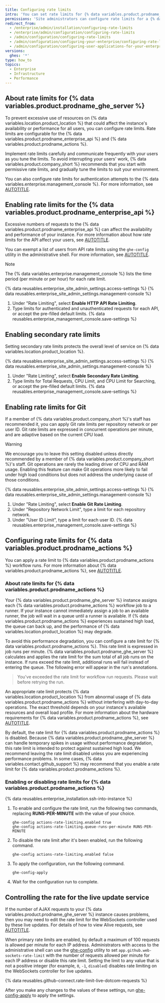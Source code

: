 ```yaml
---
title: Configuring rate limits
intro: 'You can set rate limits for {% data variables.product.prodname_ghe_server %} using the {% data variables.enterprise.management_console %}.'
permissions: 'Site administrators can configure rate limits for a {% data variables.product.prodname_ghe_server %} instance.'
redirect_from:
  - /enterprise/admin/installation/configuring-rate-limits
  - /enterprise/admin/configuration/configuring-rate-limits
  - /admin/configuration/configuring-rate-limits
  - /admin/configuration/configuring-your-enterprise/configuring-rate-limits
  - /admin/configuration/configuring-user-applications-for-your-enterprise/configuring-rate-limits
versions:
  ghes: '*'
type: how_to
topics:
  - Enterprise
  - Infrastructure
  - Performance
---
```


## About rate limits for {% data variables.product.prodname_ghe_server %}

To prevent excessive use of resources on {% data variables.location.product_location %} that could affect the instance's availability or performance for all users, you can configure rate limits. Rate limits are configurable for the {% data variables.product.prodname_enterprise_api %} and {% data variables.product.prodname_actions %}.

Implement rate limits carefully and communicate frequently with your users as you tune the limits. To avoid interrupting your users' work, {% data variables.product.company_short %} recommends that you start with permissive rate limits, and gradually tune the limits to suit your environment.

You can also configure rate limits for authentication attempts to the {% data variables.enterprise.management_console %}. For more information, see [AUTOTITLE](/admin/configuration/administering-your-instance-from-the-management-console/managing-access-to-the-management-console#configuring-rate-limits-for-authentication-to-the-management-console).

## Enabling rate limits for the {% data variables.product.prodname_enterprise_api %}

Excessive numbers of requests to the {% data variables.product.prodname_enterprise_api %} can affect the availability and performance of your instance. For more information about how rate limits for the API affect your users, see [AUTOTITLE](/rest/overview/rate-limits-for-the-rest-api).

You can exempt a list of users from API rate limits using the `ghe-config` utility in the administrative shell. For more information, see [AUTOTITLE](/admin/configuration/configuring-your-enterprise/command-line-utilities#ghe-config).

> [!NOTE]
> The {% data variables.enterprise.management_console %} lists the time period (per minute or per hour) for each rate limit.

{% data reusables.enterprise_site_admin_settings.access-settings %}
{% data reusables.enterprise_site_admin_settings.management-console %}
1. Under "Rate Limiting", select **Enable HTTP API Rate Limiting**.
1. Type limits for authenticated and unauthenticated requests for each API, or accept the pre-filled default limits.
{% data reusables.enterprise_management_console.save-settings %}

## Enabling secondary rate limits

Setting secondary rate limits protects the overall level of service on {% data variables.location.product_location %}.

{% data reusables.enterprise_site_admin_settings.access-settings %}
{% data reusables.enterprise_site_admin_settings.management-console %}
1. Under "Rate Limiting", select **Enable Secondary Rate Limiting**.
1. Type limits for Total Requests, CPU Limit, and CPU Limit for Searching, or accept the pre-filled default limits.
{% data reusables.enterprise_management_console.save-settings %}

## Enabling rate limits for Git

If a member of {% data variables.product.company_short %}'s staff has recommended it, you can apply Git rate limits per repository network or per user ID. Git rate limits are expressed in concurrent operations per minute, and are adaptive based on the current CPU load.

> [!WARNING]
> We encourage you to leave this setting disabled unless directly recommended by a member of {% data variables.product.company_short %}'s staff. Git operations are rarely the leading driver of CPU and RAM usage. Enabling this feature can make Git operations more likely to fail under high load conditions but does not address the underlying cause of those conditions.

{% data reusables.enterprise_site_admin_settings.access-settings %}
{% data reusables.enterprise_site_admin_settings.management-console %}
1. Under "Rate Limiting", select **Enable Git Rate Limiting**.
1. Under "Repository Network Limit", type a limit for each repository network.
1. Under "User ID Limit", type a limit for each user ID.
{% data reusables.enterprise_management_console.save-settings %}

## Configuring rate limits for {% data variables.product.prodname_actions %}

You can apply a rate limit to {% data variables.product.prodname_actions %} workflow runs. For more information about {% data variables.product.prodname_actions %}, see [AUTOTITLE](/admin/github-actions/getting-started-with-github-actions-for-your-enterprise/about-github-actions-for-enterprises).

### About rate limits for {% data variables.product.prodname_actions %}

Your {% data variables.product.prodname_ghe_server %} instance assigns each {% data variables.product.prodname_actions %} workflow job to a runner. If your instance cannot immediately assign a job to an available runner, the job will wait in a queue until a runner is available. If {% data variables.product.prodname_actions %} experiences sustained high load, the queue can back up, and the performance of {% data variables.location.product_location %} may degrade.

To avoid this performance degradation, you can configure a rate limit for {% data variables.product.prodname_actions %}. This rate limit is expressed in job runs per minute. {% data variables.product.prodname_ghe_server %} calculates and applies the rate limit for the sum total of all job runs on the instance. If runs exceed the rate limit, additional runs will fail instead of entering the queue. The following error will appear in the run's annotations.

> You've exceeded the rate limit for workflow run requests. Please wait before retrying the run.

An appropriate rate limit protects {% data variables.location.product_location %} from abnormal usage of {% data variables.product.prodname_actions %} without interfering with day-to-day operations. The exact threshold depends on your instance's available resources and overall load profile. For more information about the hardware requirements for {% data variables.product.prodname_actions %}, see [AUTOTITLE](/admin/github-actions/getting-started-with-github-actions-for-your-enterprise/getting-started-with-github-actions-for-github-enterprise-server#review-hardware-requirements).

By default, the rate limit for {% data variables.product.prodname_actions %} is disabled. Because {% data variables.product.prodname_ghe_server %} can handle temporary spikes in usage without performance degradation, this rate limit is intended to protect against sustained high load. We recommend leaving the rate limit disabled unless you are experiencing performance problems. In some cases, {% data variables.contact.github_support %} may recommend that you enable a rate limit for {% data variables.product.prodname_actions %}.

### Enabling or disabling rate limits for {% data variables.product.prodname_actions %}

{% data reusables.enterprise_installation.ssh-into-instance %}
1. To enable and configure the rate limit, run the following two commands, replacing **RUNS-PER-MINUTE** with the value of your choice.

   ```shell
   ghe-config actions-rate-limiting.enabled true
   ghe-config actions-rate-limiting.queue-runs-per-minute RUNS-PER-MINUTE
   ```

1. To disable the rate limit after it's been enabled, run the following command.

   ```shell
   ghe-config actions-rate-limiting.enabled false
   ```

1. To apply the configuration, run the following command.

   ```shell
   ghe-config-apply
   ```

1. Wait for the configuration run to complete.

## Controlling the rate for the live update service

If the number of AJAX requests to your {% data variables.product.prodname_ghe_server %} instance causes problems, then you may need to edit the rate limit for the WebSockets controller used by these live updates. For details of how to view Alive requests, see [AUTOTITLE](/admin/monitoring-and-managing-your-instance/monitoring-your-instance/about-the-monitor-dashboards).

When primary rate limits are enabled, by default a maximum of 100 requests is allowed per minute for each IP address. Administrators with access to the administrative shell can use the [ghe-config](/admin/administering-your-instance/administering-your-instance-from-the-command-line/command-line-utilities#ghe-config) utility to set `app.github.web-sockets-rate-limit` with the number of requests allowed per minute for each IP address or disable this rate limit. Setting the limit to any value that is not a positive integer (for example, `0`, `-1`, `disabled`) disables rate limiting on the WebSockets controller for live updates.

{% data reusables.github-connect.rate-limit-live-dotcom-requests %}

After you make any changes to the values of these settings, run [ghe-config-apply](/admin/administering-your-instance/administering-your-instance-from-the-command-line/command-line-utilities#ghe-config-apply) to apply the settings.
